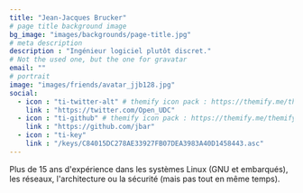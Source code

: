 ```yaml
---
title: "Jean-Jacques Brucker"
# page title background image
bg_image: "images/backgrounds/page-title.jpg"
# meta description
description : "Ingénieur logiciel plutôt discret."
# Not the used one, but the one for gravatar
email: ""
# portrait
image: "images/friends/avatar_jjb128.jpg"
social:
  - icon : "ti-twitter-alt" # themify icon pack : https://themify.me/themify-icons
    link : "https://twitter.com/Open_UDC"
  - icon : "ti-github" # themify icon pack : https://themify.me/themify-icons
    link : "https://github.com/jbar"
  - icon : "ti-key"
    link : "/keys/C84015DC278AE33927FB07DEA3983A40D1458443.asc"
---
```


Plus de 15 ans d'expérience dans les systèmes Linux (GNU et embarqués), les réseaux,
l'architecture ou la sécurité (mais pas tout en même temps).
